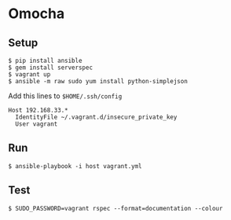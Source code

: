 Omocha
======

Setup
-----

    $ pip install ansible
    $ gem install serverspec
    $ vagrant up
    $ ansible -m raw sudo yum install python-simplejson

Add this lines to `$HOME/.ssh/config`    

    Host 192.168.33.*
      IdentityFile ~/.vagrant.d/insecure_private_key
      User vagrant

Run
----

    $ ansible-playbook -i host vagrant.yml

Test
----

    $ SUDO_PASSWORD=vagrant rspec --format=documentation --colour
